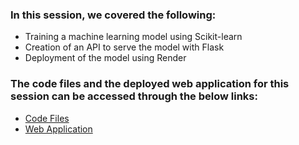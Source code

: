 ### In this session, we covered the following:
- Training a machine learning model using Scikit-learn
- Creation of an API to serve the model with Flask
- Deployment of the model using Render

### The code files and the deployed web application for this session can be accessed through the below links:
- [Code Files](https://github.com/Rohitmahajan004/Flight-price-prediction)
- [Web Application](https://flight-price-prediction-9nwf.onrender.com)
